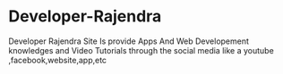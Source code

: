 # Developer-Rajendra
Developer Rajendra Site Is provide Apps And Web Developement knowledges and Video Tutorials through the social media like a youtube ,facebook,website,app,etc

